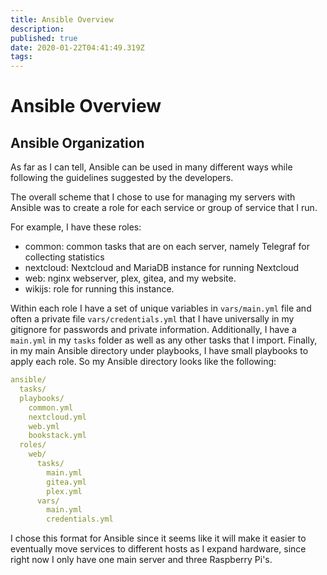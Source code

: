 ```yaml
---
title: Ansible Overview
description: 
published: true
date: 2020-01-22T04:41:49.319Z
tags: 
---
```


# Ansible Overview

## Ansible Organization
As far as I can tell, Ansible can be used in many different ways while following the guidelines suggested by the developers.

The overall scheme that I chose to use for managing my servers with Ansible was to create a role for each service or group of service that I run.

For example, I have these roles:
* common: common tasks that are on each server, namely Telegraf for collecting statistics
* nextcloud: Nextcloud and MariaDB instance for running Nextcloud
* web: nginx webserver, plex, gitea, and my website.
* wikijs: role for running this instance.

Within each role I have a set of unique variables in `vars/main.yml` file and often a private file `vars/credentials.yml` that I have universally in my gitignore for passwords and private information.  Additionally, I have a `main.yml` in my `tasks` folder as well as any other tasks that I import.  Finally, in my main Ansible directory under playbooks, I have small playbooks to apply each role.  So my Ansible directory looks like the following:

```yaml
ansible/
  tasks/
  playbooks/
    common.yml
    nextcloud.yml
    web.yml
    bookstack.yml
  roles/
    web/
      tasks/
        main.yml
        gitea.yml
        plex.yml
      vars/
        main.yml
        credentials.yml
```
I chose this format for Ansible since it seems like it will make it easier to eventually move services to different hosts as I expand hardware, since right now I only have one main server and three Raspberry Pi's.
